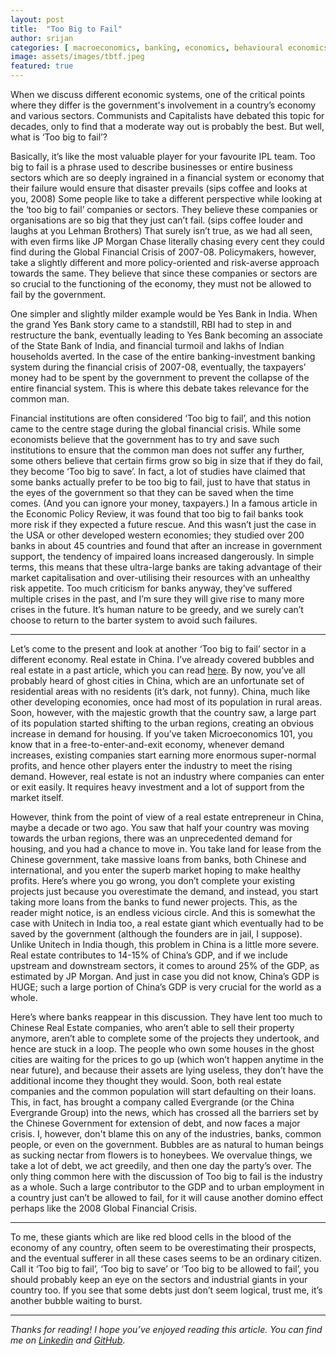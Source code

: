 ```yaml
---
layout: post
title:  "Too Big to Fail"
author: srijan
categories: [ macroeconomics, banking, economics, behavioural economics ]
image: assets/images/tbtf.jpeg
featured: true
---
```


When we discuss different economic systems, one of the critical points where they differ is the government's involvement in a country’s economy and various sectors. Communists and Capitalists have debated this topic for decades, only to find that a moderate way out is probably the best.
But well, what is ‘Too big to fail’?
  
Basically, it’s like the most valuable player for your favourite IPL team. Too big to fail is a phrase used to describe businesses or entire business sectors which are so deeply ingrained in a financial system or economy that their failure would ensure that disaster prevails (sips coffee and looks at you, 2008)
Some people like to take a different perspective while looking at the ‘too big to fail’ companies or sectors. They believe these companies or organisations are so big that they just can’t fail. (sips coffee louder and laughs at you Lehman Brothers) That surely isn’t true, as we had all seen, with even firms like JP Morgan Chase literally chasing every cent they could find during the Global Financial Crisis of 2007-08. 
Policymakers, however, take a slightly different and more policy-oriented and risk-averse approach towards the same. They believe that since these companies or sectors are so crucial to the functioning of the economy, they must not be allowed to fail by the government.
  
One simpler and slightly milder example would be Yes Bank in India. When the grand Yes Bank story came to a standstill, RBI had to step in and restructure the bank, eventually leading to Yes Bank becoming an associate of the State Bank of India, and financial turmoil and lakhs of Indian households averted. 
In the case of the entire banking-investment banking system during the financial crisis of 2007-08, eventually, the taxpayers’ money had to be spent by the government to prevent the collapse of the entire financial system. This is where this debate takes relevance for the common man. 
  
Financial institutions are often considered ‘Too big to fail’, and this notion came to the centre stage during the global financial crisis. While some economists believe that the government has to try and save such institutions to ensure that the common man does not suffer any further, some others believe that certain firms grow so big in size that if they do fail, they become ‘Too big to save’. 
In fact, a lot of studies have claimed that some banks actually prefer to be too big to fail, just to have that status in the eyes of the government so that they can be saved when the time comes. (And you can ignore your money, taxpayers.)
In a famous article in the Economic Policy Review, it was found that too big to fail banks took more risk if they expected a future rescue. And this wasn’t just the case in the USA or other developed western economies; they studied over 200 banks in about 45 countries and found that after an increase in government support, the tendency of impaired loans increased dangerously. In simple terms, this means that these ultra-large banks are taking advantage of their market capitalisation and over-utilising their resources with an unhealthy risk appetite. 
Too much criticism for banks anyway, they’ve suffered multiple crises in the past, and I’m sure they will give rise to many more crises in the future. It’s human nature to be greedy, and we surely can’t choose to return to the barter system to avoid such failures. 
  
---
  
Let’s come to the present and look at another ‘Too big to fail’ sector in a different economy. Real estate in China. I’ve already covered bubbles and real estate in a past article, which you can read [here](https://the-frexa.github.io/real-estate/).
By now, you’ve all probably heard of ghost cities in China, which are an unfortunate set of residential areas with no residents (it’s dark, not funny). China, much like other developing economies, once had most of its population in rural areas. Soon, however, with the majestic growth that the country saw, a large part of its population started shifting to the urban regions, creating an obvious increase in demand for housing. If you’ve taken Microeconomics 101, you know that in a free-to-enter-and-exit economy, whenever demand increases, existing companies start earning more enormous super-normal profits, and hence other players enter the industry to meet the rising demand. However, real estate is not an industry where companies can enter or exit easily. It requires heavy investment and a lot of support from the market itself. 
  
However, think from the point of view of a real estate entrepreneur in China, maybe a decade or two ago. You saw that half your country was moving towards the urban regions, there was an unprecedented demand for housing, and you had a chance to move in. You take land for lease from the Chinese government, take massive loans from banks, both Chinese and international, and you enter the superb market hoping to make healthy profits.
Here’s where you go wrong, you don’t complete your existing projects just because you overestimate the demand, and instead, you start taking more loans from the banks to fund newer projects. This, as the reader might notice, is an endless vicious circle. And this is somewhat the case with Unitech in India too, a real estate giant which eventually had to be saved by the government (although the founders are in jail, I suppose). 
Unlike Unitech in India though, this problem in China is a little more severe. Real estate contributes to 14-15% of China’s GDP, and if we include upstream and downstream sectors, it comes to around 25% of the GDP, as estimated by JP Morgan. And just in case you did not know, China’s GDP is HUGE; such a large portion of China’s GDP is very crucial for the world as a whole. 
  
Here’s where banks reappear in this discussion. They have lent too much to Chinese Real Estate companies, who aren’t able to sell their property anymore, aren’t able to complete some of the projects they undertook, and hence are stuck in a loop. The people who own some houses in the ghost cities are waiting for the prices to go up (which won’t happen anytime in the near future), and because their assets are lying useless, they don’t have the additional income they thought they would. Soon, both real estate companies and the common population will start defaulting on their loans. This, in fact, has brought a company called Evergrande (or the China Evergrande Group) into the news, which has crossed all the barriers set by the Chinese Government for extension of debt, and now faces a major crisis. 
I, however, don't blame this on any of the industries, banks, common people, or even on the government. Bubbles are as natural to human beings as sucking nectar from flowers is to honeybees. We overvalue things, we take a lot of debt, we act greedily, and then one day the party’s over. The only thing common here with the discussion of Too big to fail is the industry as a whole. Such a large contributor to the GDP and to urban employment in a country just can’t be allowed to fail, for it will cause another domino effect perhaps like the 2008 Global Financial Crisis.
  
---
  
To me, these giants which are like red blood cells in the blood of the economy of any country, often seem to be overestimating their prospects, and the eventual sufferer in all these cases seems to be an ordinary citizen. Call it ‘Too big to fail’, ‘Too big to save’ or ‘Too big to be allowed to fail’, you should probably keep an eye on the sectors and industrial giants in your country too. If you see that some debts just don’t seem logical, trust me, it’s another bubble waiting to burst.


---

_Thanks for reading! I hope you’ve enjoyed reading this article. You can find me on_ [_Linkedin_](https://www.linkedin.com/in/srij-shashwat-/) _and_ [_GitHub_](https://github.com/SrijanShashwat).
